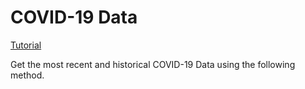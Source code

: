 # COVID-19 Data

[Tutorial](https://www.youtube.com/watch?v=NJm5ASX_d6Y)

Get the most recent and historical COVID-19 Data using the following method.
